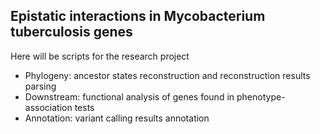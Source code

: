 ## Epistatic interactions in Mycobacterium tuberculosis genes 
Here will be scripts for the research project

- Phylogeny: ancestor states reconstruction and reconstruction results parsing
- Downstream: functional analysis of genes found in phenotype-association tests
- Annotation: variant calling results annotation
